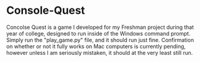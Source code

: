 # Console-Quest

Concolse Quest is a game I developed for my Freshman project during that year of college, designed to run inside of the Windows command prompt. Simply run the "play_game.py" file, and it should run just fine. Confirmation on whether or not it fully works on Mac computers is currently pending, however unless I am seriously mistaken, it should at the very least still run.
